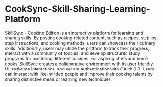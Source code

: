 # CookSync-Skill-Sharing-Learning-Platform
SkillSync - Cooking Edition is an interactive platform for learning and sharing skills. By posting 
cooking-related content, such as recipes, step-by-step instructions, and cooking methods, users 
can showcase their culinary skills. Additionally, users may utilize the platform to track their 
progress, interact with a community of foodies, and develop structured study programs for 
mastering different cuisines. 
For aspiring chefs and home cooks, SkillSync creates a collaborative environment with its user
friendly UI, real-time interactions, and secure authentication with OAuth 2.0. Users can interact 
with like-minded people and improve their cooking talents by sharing distinctive meals or 
learning new techniques.

